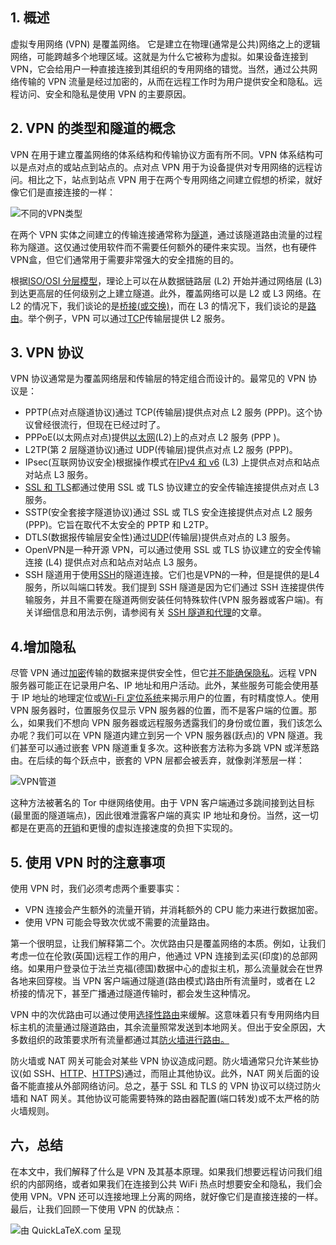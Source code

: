 ## 1. 概述

虚拟专用网络 (VPN) 是覆盖网络。 它是建立在物理(通常是公共)网络之上的逻辑网络，可能跨越多个地理区域。这就是为什么它被称为虚拟。如果设备连接到 VPN，它会给用户一种直接连接到其组织的专用网络的错觉。当然，通过公共网络传输的 VPN 流量是经过加密的，从而在远程工作时为用户提供安全和隐私。远程访问、安全和隐私是使用 VPN 的主要原因。

## 2. VPN 的类型和隧道的概念

VPN 在用于建立覆盖网络的体系结构和传输协议方面有所不同。VPN 体系结构可以是点对点的或站点到站点的。点对点 VPN 用于为设备提供对专用网络的远程访问。相比之下，站点到站点 VPN 用于在两个专用网络之间建立假想的桥梁，就好像它们是直接连接的一样：

![不同的VPN类型](https://www.baeldung.com/wp-content/uploads/sites/4/2022/10/vpn-architecture.png)

在两个 VPN 实体之间建立的传输连接通常称为[隧道](https://www.baeldung.com/cs/using-http-tunnel-to-traceroute-through-a-proxy-with-firewall)，通过该隧道路由流量的过程称为隧道。这仅通过使用软件而不需要任何额外的硬件来实现。当然，也有硬件VPN盒，但它们通常用于需要非常强大的安全措施的目的。

根据[ISO/OSI 分层模型](https://www.baeldung.com/cs/osi-model)，理论上可以在从数据链路层 (L2) 开始并通过网络层 (L3) 到达更高层的任何级别之上建立隧道。此外，覆盖网络可以是 L2 或 L3 网络。在 L2 的情况下，我们谈论的是[桥接(或交换)](https://www.baeldung.com/cs/routing-vs-forwarding-vs-switching)，而在 L3 的情况下，我们谈论的是[路由](https://www.baeldung.com/cs/routing-vs-forwarding-vs-switching)。举个例子，VPN 可以通过[TCP](https://www.baeldung.com/cs/udp-vs-tcp#tcp)传输层提供 L2 服务。

## 3. VPN 协议

VPN 协议通常是为覆盖网络层和传输层的特定组合而设计的。最常见的 VPN 协议是：

-   PPTP(点对点隧道协议)通过 TCP(传输层)提供点对点 L2 服务 (PPP)。这个协议曾经很流行，但现在已经过时了。
-   PPPoE(以太网点对点)提供[以太网](https://www.baeldung.com/cs/popular-network-protocols#ethernet)(L2)上的点对点 L2 服务 (PPP )。
-   L2TP(第 2 层隧道协议)通过 UDP(传输层)提供点对点 L2 服务 (PPP)。
-   IPsec(互联网协议安全)根据操作模式在[IPv4 和 v6](https://www.baeldung.com/cs/ipv4-vs-ipv6) (L3) 上提供点对点和站点对站点 L3 服务。
-   [SSL 和 TLS](https://www.baeldung.com/cs/ssl-vs-tls)都通过使用 SSL 或 TLS 协议建立的安全传输连接提供点对点 L3 服务。
-   SSTP(安全套接字隧道协议)通过 SSL 或 TLS 安全连接提供点对点 L2 服务 (PPP)。它旨在取代不太安全的 PPTP 和 L2TP。
-   DTLS(数据报传输层安全性)通过[UDP](https://www.baeldung.com/cs/udp-vs-tcp#udp)(传输层)提供点对点的 L3 服务。
-   OpenVPN是一种开源 VPN，可以通过使用 SSL 或 TLS 协议建立的安全传输连接 (L4) 提供点对点和站点对站点 L3 服务。
-   SSH 隧道用于使用[SSH](https://www.baeldung.com/cs/ssh-intro)的隧道连接。它们也是VPN的一种，但是提供的是L4服务，所以叫端口转发。我们提到 SSH 隧道是因为它们通过 SSH 连接提供传输服务，并且不需要在隧道两侧安装任何特殊软件(VPN 服务器或客户端)。有关详细信息和用法示例，请参阅有关 [SSH 隧道和代理](https://www.baeldung.com/linux/ssh-tunneling-and-proxying)的文章。

## 4.增加隐私

尽管 VPN 通过[加密](https://www.baeldung.com/cs/hashing-vs-encryption#encryption)传输的数据来提供安全性，但它[并不能确保隐私](https://www.baeldung.com/cs/vpn-traceable)。远程 VPN 服务器可能正在记录用户名、IP 地址和用户活动。此外，某些服务可能会使用基于 IP 地址的地理定位或[Wi-Fi 定位系统](https://en.wikipedia.org/wiki/Wi-Fi_positioning_system)来揭示用户的位置，有时精度惊人。使用 VPN 服务器时，位置服务仅显示 VPN 服务器的位置，而不是客户端的位置。那么，如果我们不想向 VPN 服务器或远程服务透露我们的身份或位置，我们该怎么办呢？我们可以在 VPN 隧道内建立到另一个 VPN 服务器(跃点)的 VPN 隧道。我们甚至可以通过嵌套 VPN 隧道重复多次。这种嵌套方法称为多跳 VPN 或洋葱路由。在后续的每个跃点中，嵌套的 VPN 层都会被丢弃，就像剥洋葱层一样：

![VPN管道](https://www.baeldung.com/wp-content/uploads/sites/4/2022/10/onion-routing.png)

这种方法被著名的 Tor 中继网络使用。由于 VPN 客户端通过多跳间接到达目标(最里面的隧道端点)，因此很难泄露客户端的真实 IP 地址和身份。当然，这一切都是在更高的[开销](https://www.baeldung.com/cs/messages-payload-header-overhead#overhead)和更慢的虚拟连接速度的负担下实现的。

## 5. 使用 VPN 时的注意事项

使用 VPN 时，我们必须考虑两个重要事实：

-   VPN 连接会产生额外的流量开销，并消耗额外的 CPU 能力来进行数据加密。
-   使用 VPN 可能会导致次优或不需要的流量路由。

第一个很明显，让我们解释第二个。次优路由只是覆盖网络的本质。例如，让我们考虑一位在伦敦(英国)远程工作的用户，他通过 VPN 连接到孟买(印度)的总部网络。如果用户登录位于法兰克福(德国)数据中心的虚拟主机，那么流量就会在世界各地来回穿梭。当 VPN 客户端通过隧道(路由模式)路由所有流量时，或者在 L2 桥接的情况下，甚至广播通过隧道传输时，都会发生这种情况。

VPN 中的次优路由可以通过使用[选择性路由](https://www.baeldung.com/cs/dns-request-vpn#split-mode-or-full-tunnel-vpn)来缓解。这意味着只有专用网络内目标主机的流量通过隧道路由，其余流量照常发送到本地网关。但出于安全原因，大多数组织的政策要求所有流量都通过其[防火墙进行路由。](https://www.baeldung.com/cs/firewalls-intro)

防火墙或 NAT 网关可能会对某些 VPN 协议造成问题。防火墙通常只允许某些协议(如 SSH、[HTTP](https://www.baeldung.com/cs/http-versions)、[HTTPS](https://www.baeldung.com/cs/https-urls-encrypted#https))通过，而阻止其他协议。此外，NAT 网关后面的设备不能直接从外部网络访问。总之，基于 SSL 和 TLS 的 VPN 协议可以绕过防火墙和 NAT 网关。其他协议可能需要特殊的路由器配置(端口转发)或不太严格的防火墙规则。

## 六，总结

在本文中，我们解释了什么是 VPN 及其基本原理。如果我们想要远程访问我们组织的内部网络，或者如果我们在连接到公共 WiFi 热点时想要安全和隐私，我们会使用 VPN。VPN 还可以连接地理上分离的网络，就好像它们是直接连接的一样。最后，让我们回顾一下使用 VPN 的优缺点：

![由 QuickLaTeX.com 呈现](https://www.baeldung.com/wp-content/ql-cache/quicklatex.com-88116c84abb3b66fb2484a9eaaf32891_l3.svg)